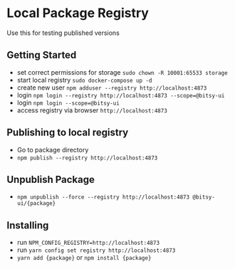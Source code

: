 # Local Package Registry

Use this for testing published versions

## Getting Started
- set correct permissions for storage `sudo chown -R 10001:65533 storage`
- start local registry `sudo docker-compose up -d`
- create new user `npm adduser --registry http://localhost:4873`
- login `npm login --registry http://localhost:4873 --scope=@bitsy-ui`
- login `npm login --scope=@bitsy-ui`
- access registry via browser `http://localhost:4873`

## Publishing to local registry
- Go to package directory
- `npm publish --registry http://localhost:4873`

## Unpublish Package
- `npm unpublish --force --registry http://localhost:4873 @bitsy-ui/{package}`

## Installing
- run `NPM_CONFIG_REGISTRY=http://localhost:4873`
- run `yarn config set registry http://localhost:4873`
- `yarn add {package}` or `npm install {package}`


